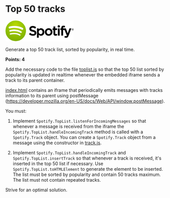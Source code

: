 # Top 50 tracks

![Spotify Logo](../resources/spotify-logo.png)

Generate a top 50 track list, sorted by popularity, in real time.

**Points: 4**

Add the necessary code to the file [toplist.js](./js/toplist.js) so that the top 50 list sorted by popularity is updated in realtime whenever the embedded iframe sends a track to its parent container.

[index.html](./index.html) contains an iframe that periodically emits messages with tracks information to its parent using postMessage (https://developer.mozilla.org/en-US/docs/Web/API/window.postMessage).

You must:

1. Implement `Spotify.TopList.listenForIncomingMessages` so that whenever a message is received from the iframe the `Spotify.TopList.handleIncomingTrack` method is called with a `Spotify.Track` object. You can create a `Spotify.Track` object from a message using the constructor in [track.js](./js/track.js).

2. Implement `Spotify.TopList.handleIncomingTrack` and `Spotify.TopList.insertTrack` so that whenever a track is received, it's inserted in the top 50 list if necessary. Use `Spotify.TopList.toHTMLElement` to generate the element to be inserted. The list must be sorted by popularity and contain 50 tracks maximum. The list must not contain repeated tracks.

Strive for an optimal solution.
